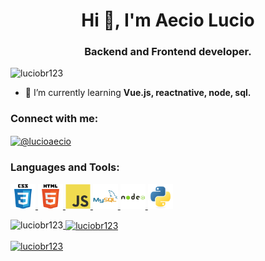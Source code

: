 

<h1 align="center">Hi 👋, I'm Aecio Lucio</h1>
<h3 align="center">Backend and Frontend developer.</h3>

<p align="left"> <img src="https://komarev.com/ghpvc/?username=luciobr123&label=Profile%20views&color=0e75b6&style=flat" alt="luciobr123" /> </p>


- 🌱 I’m currently learning **Vue.js, reactnative, node, sql.**

<h3 align="left">Connect with me:</h3>
<p align="left">
<a href="https://instagram.com/@lucioaecio" target="blank"><img align="center" src="https://raw.githubusercontent.com/rahuldkjain/github-profile-readme-generator/master/src/images/icons/Social/instagram.svg" alt="@lucioaecio" height="30" width="40" /></a>
</p>

<h3 align="left">Languages and Tools:</h3>
<p align="left"> <a href="https://www.w3schools.com/css/" target="_blank" rel="noreferrer"> <img src="https://raw.githubusercontent.com/devicons/devicon/master/icons/css3/css3-original-wordmark.svg" alt="css3" width="40" height="40"/> </a> <a href="https://www.w3.org/html/" target="_blank" rel="noreferrer"> <img src="https://raw.githubusercontent.com/devicons/devicon/master/icons/html5/html5-original-wordmark.svg" alt="html5" width="40" height="40"/> </a> <a href="https://developer.mozilla.org/en-US/docs/Web/JavaScript" target="_blank" rel="noreferrer"> <img src="https://raw.githubusercontent.com/devicons/devicon/master/icons/javascript/javascript-original.svg" alt="javascript" width="40" height="40"/> </a> <a href="https://www.mysql.com/" target="_blank" rel="noreferrer"> <img src="https://raw.githubusercontent.com/devicons/devicon/master/icons/mysql/mysql-original-wordmark.svg" alt="mysql" width="40" height="40"/> </a> <a href="https://nodejs.org" target="_blank" rel="noreferrer"> <img src="https://raw.githubusercontent.com/devicons/devicon/master/icons/nodejs/nodejs-original-wordmark.svg" alt="nodejs" width="40" height="40"/> </a>  <a href="https://www.python.org" target="_blank" rel="noreferrer"> <img src="https://raw.githubusercontent.com/devicons/devicon/master/icons/python/python-original.svg" alt="python" width="40" height="40"/>

<p><img align="left" src="https://github-readme-stats.vercel.app/api/top-langs?username=luciobr123&show_icons=true&theme=dark&locale=en&layout=compact" alt="luciobr123" /></p>

<p>&nbsp;<img align="center" src="https://github-readme-stats.vercel.app/api?username=luciobr123&show_icons=true&theme=dark&locale=en" alt="luciobr123" /></p>

<p><img align="center" src="https://github-readme-streak-stats.herokuapp.com/?user=luciobr123&theme=dark" alt="luciobr123" /></p>

